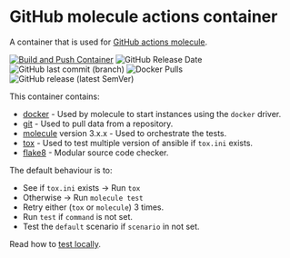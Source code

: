 # GitHub molecule actions container

A container that is used for [GitHub actions molecule](https://github.com/marketplace/actions/buluma-molecule).

[![Build and Push Container](https://github.com/buluma/docker-github-action-molecule/actions/workflows/build.yml/badge.svg)](https://github.com/buluma/docker-github-action-molecule/actions/workflows/build.yml)
![GitHub Release Date](https://img.shields.io/github/release-date/buluma/docker-github-action-molecule) 
![GitHub last commit (branch)](https://img.shields.io/github/last-commit/buluma/docker-github-action-molecule/main)
![Docker Pulls](https://img.shields.io/docker/pulls/buluma/github-action-molecule)
![GitHub release (latest SemVer)](https://img.shields.io/github/v/release/buluma/docker-github-action-molecule) 

This container contains:
- [docker](https://www.docker.com/) - Used by molecule to start instances using the `docker` driver.
- [git](https://git-scm.com/) - Used to pull data from a repository.
- [molecule](https://molecule.readthedocs.io/en/latest/) version 3.x.x - Used to orchestrate the tests.
- [tox](https://tox.readthedocs.io/en/latest/) - Used to test multiple version of ansible if `tox.ini` exists.
- [flake8](https://pypi.org/project/flake8/#description) - Modular source code checker.

The default behaviour is to:
- See if `tox.ini` exists -> Run `tox`
- Otherwise -> Run `molecule test`
- Retry either (`tox` or `molecule`) 3 times.
- Run `test` if `command` is not set.
- Test the `default` scenario if `scenario` in not set.

Read how to [test locally](TESTING.md).
